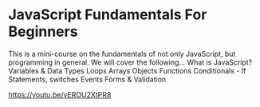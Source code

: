 # JavaScript Fundamentals For Beginners

This is a mini-course on the fundamentals of not only JavaScript, but programming in general. We will cover the following... What is JavaScript? Variables & Data Types Loops Arrays Objects Functions Conditionals - If Statements, switches Events Forms & Validation 

https://youtu.be/vEROU2XtPR8